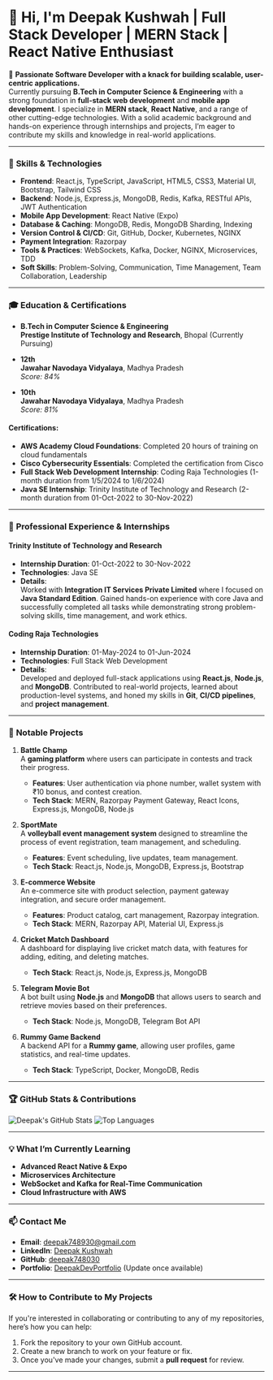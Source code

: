 # 👋 Hi, I'm Deepak Kushwah | Full Stack Developer | MERN Stack | React Native Enthusiast

🚀 **Passionate Software Developer with a knack for building scalable, user-centric applications.**  
Currently pursuing **B.Tech in Computer Science & Engineering** with a strong foundation in **full-stack web development** and **mobile app development**. I specialize in **MERN stack**, **React Native**, and a range of other cutting-edge technologies. With a solid academic background and hands-on experience through internships and projects, I’m eager to contribute my skills and knowledge in real-world applications.

---

### 🔧 **Skills & Technologies**

- **Frontend**: React.js, TypeScript, JavaScript, HTML5, CSS3, Material UI, Bootstrap, Tailwind CSS  
- **Backend**: Node.js, Express.js, MongoDB, Redis, Kafka, RESTful APIs, JWT Authentication  
- **Mobile App Development**: React Native (Expo)  
- **Database & Caching**: MongoDB, Redis, MongoDB Sharding, Indexing  
- **Version Control & CI/CD**: Git, GitHub, Docker, Kubernetes, NGINX  
- **Payment Integration**: Razorpay  
- **Tools & Practices**: WebSockets, Kafka, Docker, NGINX, Microservices, TDD  
- **Soft Skills**: Problem-Solving, Communication, Time Management, Team Collaboration, Leadership

---

### 🎓 **Education & Certifications**

- **B.Tech in Computer Science & Engineering**  
  **Prestige Institute of Technology and Research**, Bhopal (Currently Pursuing)

- **12th**  
  **Jawahar Navodaya Vidyalaya**, Madhya Pradesh  
  _Score: 84%_

- **10th**  
  **Jawahar Navodaya Vidyalaya**, Madhya Pradesh  
  _Score: 81%_

#### **Certifications**:
- **AWS Academy Cloud Foundations**: Completed 20 hours of training on cloud fundamentals  
- **Cisco Cybersecurity Essentials**: Completed the certification from Cisco  
- **Full Stack Web Development Internship**: Coding Raja Technologies (1-month duration from 1/5/2024 to 1/6/2024)  
- **Java SE Internship**: Trinity Institute of Technology and Research (2-month duration from 01-Oct-2022 to 30-Nov-2022)

---

### 💼 **Professional Experience & Internships**

#### **Trinity Institute of Technology and Research**  
- **Internship Duration**: 01-Oct-2022 to 30-Nov-2022  
- **Technologies**: Java SE  
- **Details**:  
  Worked with **Integration IT Services Private Limited** where I focused on **Java Standard Edition**. Gained hands-on experience with core Java and successfully completed all tasks while demonstrating strong problem-solving skills, time management, and work ethics.

#### **Coding Raja Technologies**  
- **Internship Duration**: 01-May-2024 to 01-Jun-2024  
- **Technologies**: Full Stack Web Development  
- **Details**:  
  Developed and deployed full-stack applications using **React.js**, **Node.js**, and **MongoDB**. Contributed to real-world projects, learned about production-level systems, and honed my skills in **Git**, **CI/CD pipelines**, and **project management**.

---

### 🌟 **Notable Projects**

1. **Battle Champ**  
   A **gaming platform** where users can participate in contests and track their progress.  
   - **Features**: User authentication via phone number, wallet system with ₹10 bonus, and contest creation.  
   - **Tech Stack**: MERN, Razorpay Payment Gateway, React Icons, Express.js, MongoDB, Node.js

2. **SportMate**  
   A **volleyball event management system** designed to streamline the process of event registration, team management, and scheduling.  
   - **Features**: Event scheduling, live updates, team management.  
   - **Tech Stack**: React.js, Node.js, MongoDB, Express.js, Bootstrap

3. **E-commerce Website**  
   An e-commerce site with product selection, payment gateway integration, and secure order management.  
   - **Features**: Product catalog, cart management, Razorpay integration.  
   - **Tech Stack**: MERN, Razorpay API, Material UI, Express.js

4. **Cricket Match Dashboard**  
   A dashboard for displaying live cricket match data, with features for adding, editing, and deleting matches.  
   - **Tech Stack**: React.js, Node.js, Express.js, MongoDB

5. **Telegram Movie Bot**  
   A bot built using **Node.js** and **MongoDB** that allows users to search and retrieve movies based on their preferences.  
   - **Tech Stack**: Node.js, MongoDB, Telegram Bot API

6. **Rummy Game Backend**  
   A backend API for a **Rummy game**, allowing user profiles, game statistics, and real-time updates.  
   - **Tech Stack**: TypeScript, Docker, MongoDB, Redis

---

### 🏆 **GitHub Stats & Contributions**

![Deepak's GitHub Stats](https://github-readme-stats.vercel.app/api?username=deepak748030&show_icons=true&count_private=true&theme=radical)
![Top Languages](https://github-readme-stats.vercel.app/api/top-langs/?username=deepak748030&layout=compact&theme=radical)

---

### 💡 **What I’m Currently Learning**
- **Advanced React Native & Expo**
- **Microservices Architecture**
- **WebSocket and Kafka for Real-Time Communication**
- **Cloud Infrastructure with AWS**

---

### 📫 **Contact Me**
- **Email**: [deepak748930@gmail.com](mailto:deepak748930@gmail.com)  
- **LinkedIn**: [Deepak Kushwah](https://www.linkedin.com/in/deepak-kushwah-43b23a259)  
- **GitHub**: [deepak748030](https://github.com/deepak748030)  
- **Portfolio**: [DeepakDevPortfolio](https://deepakdevportfolio.com) (Update once available)

---

### 🛠️ **How to Contribute to My Projects**

If you're interested in collaborating or contributing to any of my repositories, here’s how you can help:
1. Fork the repository to your own GitHub account.
2. Create a new branch to work on your feature or fix.
3. Once you've made your changes, submit a **pull request** for review.

---
